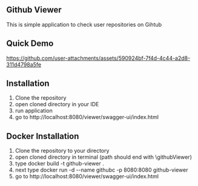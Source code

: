 ## Github Viewer
This is simple application to check user repositories on Gihtub

## Quick Demo


https://github.com/user-attachments/assets/590924bf-7f4d-4c44-a2d8-311d4798a5fe


## Installation
1. Clone the repository
2. open cloned directory in your IDE
3. run application
4. go to http://localhost:8080/viewer/swagger-ui/index.html
   
## Docker Installation
1. Clone the repository to your directory
2. open cloned directory in terminal (path should end with \githubViewer)
3. type docker build -t github-viewer .
4. next type docker run -d --name githubc -p 8080:8080 github-viewer
5. go to http://localhost:8080/viewer/swagger-ui/index.html
